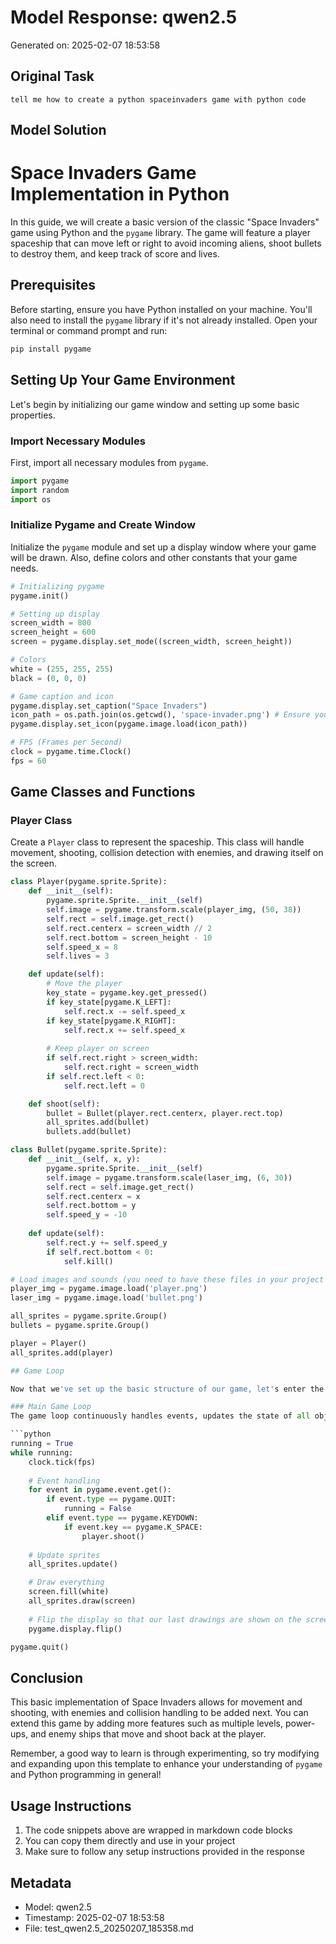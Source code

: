 # Model Response: qwen2.5
Generated on: 2025-02-07 18:53:58

## Original Task
```
tell me how to create a python spaceinvaders game with python code 
```

## Model Solution
# Space Invaders Game Implementation in Python

In this guide, we will create a basic version of the classic "Space Invaders" game using Python and the `pygame` library. The game will feature a player spaceship that can move left or right to avoid incoming aliens, shoot bullets to destroy them, and keep track of score and lives.

## Prerequisites
Before starting, ensure you have Python installed on your machine. You'll also need to install the `pygame` library if it's not already installed. Open your terminal or command prompt and run:
```bash
pip install pygame
```

## Setting Up Your Game Environment

Let's begin by initializing our game window and setting up some basic properties.

### Import Necessary Modules
First, import all necessary modules from `pygame`.

```python
import pygame
import random
import os
```

### Initialize Pygame and Create Window
Initialize the `pygame` module and set up a display window where your game will be drawn. Also, define colors and other constants that your game needs.

```python
# Initializing pygame
pygame.init()

# Setting up display
screen_width = 800
screen_height = 600
screen = pygame.display.set_mode((screen_width, screen_height))

# Colors
white = (255, 255, 255)
black = (0, 0, 0)

# Game caption and icon
pygame.display.set_caption("Space Invaders")
icon_path = os.path.join(os.getcwd(), 'space-invader.png') # Ensure you have an image file named 'space-invader.png'
pygame.display.set_icon(pygame.image.load(icon_path))

# FPS (Frames per Second)
clock = pygame.time.Clock()
fps = 60
```

## Game Classes and Functions

### Player Class
Create a `Player` class to represent the spaceship. This class will handle movement, shooting, collision detection with enemies, and drawing itself on the screen.

```python
class Player(pygame.sprite.Sprite):
    def __init__(self):
        pygame.sprite.Sprite.__init__(self)
        self.image = pygame.transform.scale(player_img, (50, 38))
        self.rect = self.image.get_rect()
        self.rect.centerx = screen_width // 2
        self.rect.bottom = screen_height - 10
        self.speed_x = 8
        self.lives = 3

    def update(self):
        # Move the player
        key_state = pygame.key.get_pressed()
        if key_state[pygame.K_LEFT]:
            self.rect.x -= self.speed_x
        if key_state[pygame.K_RIGHT]:
            self.rect.x += self.speed_x
        
        # Keep player on screen
        if self.rect.right > screen_width:
            self.rect.right = screen_width
        if self.rect.left < 0:
            self.rect.left = 0

    def shoot(self):
        bullet = Bullet(player.rect.centerx, player.rect.top)
        all_sprites.add(bullet)
        bullets.add(bullet)

class Bullet(pygame.sprite.Sprite):
    def __init__(self, x, y):
        pygame.sprite.Sprite.__init__(self)
        self.image = pygame.transform.scale(laser_img, (6, 30))
        self.rect = self.image.get_rect()
        self.rect.centerx = x
        self.rect.bottom = y
        self.speed_y = -10
    
    def update(self):
        self.rect.y += self.speed_y
        if self.rect.bottom < 0:
            self.kill()

# Load images and sounds (you need to have these files in your project directory)
player_img = pygame.image.load('player.png')
laser_img = pygame.image.load('bullet.png')

all_sprites = pygame.sprite.Group()
bullets = pygame.sprite.Group()

player = Player()
all_sprites.add(player)

## Game Loop

Now that we've set up the basic structure of our game, let's enter the main game loop where everything happens.

### Main Game Loop
The game loop continuously handles events, updates the state of all objects in the game (such as players and enemies), checks for collisions, and redraws the display window.

```python
running = True
while running:
    clock.tick(fps)
    
    # Event handling
    for event in pygame.event.get():
        if event.type == pygame.QUIT:
            running = False
        elif event.type == pygame.KEYDOWN:
            if event.key == pygame.K_SPACE:
                player.shoot()
                
    # Update sprites
    all_sprites.update()

    # Draw everything
    screen.fill(white)
    all_sprites.draw(screen)
    
    # Flip the display so that our last drawings are shown on the screen
    pygame.display.flip()

pygame.quit()
```

## Conclusion

This basic implementation of Space Invaders allows for movement and shooting, with enemies and collision handling to be added next. You can extend this game by adding more features such as multiple levels, power-ups, and enemy ships that move and shoot back at the player.

Remember, a good way to learn is through experimenting, so try modifying and expanding upon this template to enhance your understanding of `pygame` and Python programming in general!

## Usage Instructions
1. The code snippets above are wrapped in markdown code blocks
2. You can copy them directly and use in your project
3. Make sure to follow any setup instructions provided in the response

## Metadata
- Model: qwen2.5
- Timestamp: 2025-02-07 18:53:58
- File: test_qwen2.5_20250207_185358.md
